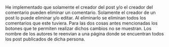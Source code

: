 He implementado que solamente el creador del post y/o el creador del comentario pueden eliminar un comentario.
Solamente el creador de un post lo puede eliminar y/o editar. Al eliminarlo se eliminan todos los comentarios que este tuviera.
Para las dos cosas antes mencionadas los botones que te permiten realizar dichos cambios no se muestran.
Los nombre de los autores te reenvian a una página donde se encuentran todos los post publicados de dicha persona.
